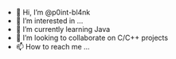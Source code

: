- 👋 Hi, I’m @p0int-bl4nk
- 👀 I’m interested in ...
- 🌱 I’m currently learning Java
- 💞️ I’m looking to collaborate on C/C++ projects
- 📫 How to reach me ...

<!---
p0int-bl4nk/p0int-bl4nk is a ✨ special ✨ repository because its `README.md` (this file) appears on your GitHub profile.
You can click the Preview link to take a look at your changes.
--->
